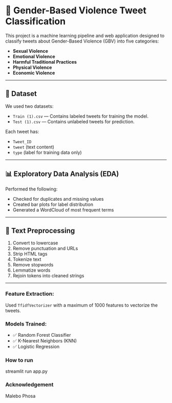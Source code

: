 # 🧠 Gender-Based Violence Tweet Classification

This project is a machine learning pipeline and web application designed to classify tweets about Gender-Based Violence (GBV) into five categories:

- **Sexual Violence**
- **Emotional Violence**
- **Harmful Traditional Practices**
- **Physical Violence**
- **Economic Violence**

---

## 📁 Dataset

We used two datasets:
- `Train (1).csv` — Contains labeled tweets for training the model.
- `Test (1).csv` — Contains unlabeled tweets for prediction.

Each tweet has:
- `Tweet_ID`
- `tweet` (text content)
- `type` (label for training data only)

---

## 📊 Exploratory Data Analysis (EDA)

Performed the following:
- Checked for duplicates and missing values
- Created bar plots for label distribution
- Generated a WordCloud of most frequent terms

---

## 🧹 Text Preprocessing

1. Convert to lowercase
2. Remove punctuation and URLs
3. Strip HTML tags
4. Tokenize text
5. Remove stopwords
6. Lemmatize words
7. Rejoin tokens into cleaned strings

---


### Feature Extraction:
Used `TfidfVectorizer` with a maximum of 1000 features to vectorize the tweets.

### Models Trained:
- ✅ Random Forest Classifier
- ✅ K-Nearest Neighbors (KNN)
- ✅ Logistic Regression


### How to run
streamlit run app.py

### Acknowledgement
Malebo Phosa


